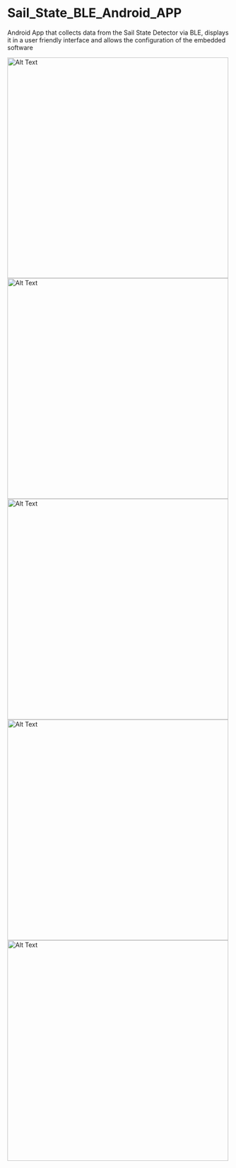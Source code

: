 # Sail_State_BLE_Android_APP
Android App that collects data from the Sail State Detector via BLE, displays it in a user friendly interface and allows the configuration of the embedded software

<img src="https://github.com/RamiMarzougui/Sail_State_BLE_Android_APP/blob/main/images/Screenshot_20240218-141125_S2S%20Connect.jpg?raw=true" alt="Alt Text" width="500"/>

<img src="https://github.com/RamiMarzougui/Sail_State_BLE_Android_APP/blob/main/images/Screenshot_20240218-141151_S2S%20Connect.jpg?raw=true" alt="Alt Text" width="500"/>

<img src="https://github.com/RamiMarzougui/Sail_State_BLE_Android_APP/blob/main/images/Screenshot_20240218-141159_S2S%20Connect.jpg?raw=true" alt="Alt Text" width="500"/>

<img src="https://github.com/RamiMarzougui/Sail_State_BLE_Android_APP/blob/main/images/Screenshot_20240218-141210_S2S%20Connect.jpg?raw=true" alt="Alt Text" width="500"/>

<img src="https://github.com/RamiMarzougui/Sail_State_BLE_Android_APP/blob/main/images/Screenshot_20240218-141217_S2S%20Connect.jpg?raw=true" alt="Alt Text" width="500"/>
